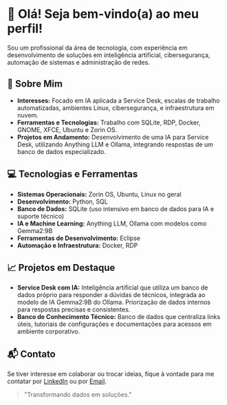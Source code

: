 # 👋 Olá! Seja bem-vindo(a) ao meu perfil!

Sou um profissional da área de tecnologia, com experiência em desenvolvimento de soluções em inteligência artificial, cibersegurança, automação de sistemas e administração de redes.

## 🌱 Sobre Mim
- **Interesses:** Focado em IA aplicada a Service Desk, escalas de trabalho automatizadas, ambientes Linux, cibersegurança, e infraestrutura em nuvem.
- **Ferramentas e Tecnologias:** Trabalho com SQLite, RDP, Docker, GNOME, XFCE, Ubuntu e Zorin OS.
- **Projetos em Andamento:** Desenvolvimento de uma IA para Service Desk, utilizando Anything LLM e Ollama, integrando respostas de um banco de dados especializado.
  
## 💻 Tecnologias e Ferramentas
- **Sistemas Operacionais:** Zorin OS, Ubuntu, Linux no geral
- **Desenvolvimento:** Python, SQL
- **Banco de Dados:** SQLite (uso intensivo em banco de dados para IA e suporte técnico)
- **IA e Machine Learning:** Anything LLM, Ollama com modelos como Gemma2:9B
- **Ferramentas de Desenvolvimento:** Eclipse
- **Automação e Infraestrutura:** Docker, RDP

## 📈 Projetos em Destaque
- **Service Desk com IA:** Inteligência artificial que utiliza um banco de dados próprio para responder a dúvidas de técnicos, integrada ao modelo de IA Gemma2:9B do Ollama. Priorização de dados internos para respostas precisas e consistentes.
- **Banco de Conhecimento Técnico:** Banco de dados que centraliza links úteis, tutoriais de configurações e documentações para acessos em ambiente corporativo.

## 📬 Contato
Se tiver interesse em colaborar ou trocar ideias, fique à vontade para me contatar por [LinkedIn](#) ou por [Email](#).

> "Transformando dados em soluções."
